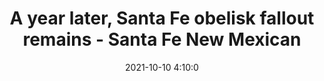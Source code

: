 ---
"title": "A year later, Santa Fe obelisk fallout remains - Santa Fe New Mexican"
"date": "2021-10-10 4:10:0"
"feed_name": "GOOGLENEWSCONSTRUCTION"
"feed_website": "https://news.google.com/search?q=construction%2Bincident&hl=en-US&gl=US&ceid=US:en"
"feed_rss": "https://news.google.com/rss/search?q=construction%2Bincident&hl=en-US&gl=US&ceid=US:en"
"link": "https://www.santafenewmexican.com/news/local_news/a-year-later-santa-fe-obelisk-fallout-remains/article_9981688a-252a-11ec-8cc3-07b05c0a50d2.html"
"source": "{'href': 'https://www.santafenewmexican.com', 'title': 'Santa Fe New Mexican'}"
"file": "_posts/2021-1-1-6f5aebde18b7b8a7f3e588a800d8bd48404fa807.md"
"accident": "0"
"drilling": "0"
"dead": "0"
"injured": "0"
"arrested": "0"
"place": "unknown place"
"where": "unknown site"
"causes": "unknown"
"place_uri": "unknown place"
---